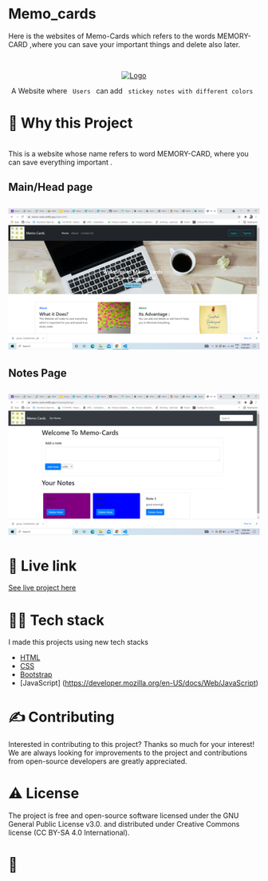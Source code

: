 # Memo_cards
Here is the websites of Memo-Cards which refers to the words MEMORY-CARD ,where you can save your important things and delete also later.
<!-- PROJECT LOGO -->
<br />
<p align="center">
  <a href="https://github.com/Bhartirana2812/Memo_cards">
    <img src=(/images/unnamed.png") alt="Logo" width="200" height="50">
  </a>

  <p align="center">
    A Website where <code> Users </code> can add <code> stickey notes with different colors </code>
    <br />
  </p>
</p>


<!-- ABOUT THE PROJECT -->
<h1>🧐 Why this Project</h1>
<br />
This is a website whose name refers to word MEMORY-CARD, where you can save everything important .
<h2>Main/Head page<h2>
  
  ![Main/Head page](/images/MainPage.png)
<h2>Notes Page<h2>
  
   ![Notes Page](/images/Notes.png)
  
  
  
<h1>🌟 Live link</h1>
  
  [See live project here](https://memo-cards.netlify.app)
  
<h1>👨‍💻 Tech stack</h1>

I made this projects using new tech stacks
* [HTML](https://html.com/)
* [CSS](https://css-tricks.com/)
*  [Bootstrap](https://getbootstrap.com/)
 * [JavaScript] (https://developer.mozilla.org/en-US/docs/Web/JavaScript)



<h1>✍️ Contributing</h1>
Interested in contributing to this project? Thanks so much for your interest! We are always looking for improvements to the project and contributions from open-source developers are greatly appreciated.


<h1>⚠️ License</h1>
The project is free and open-source software licensed under the GNU General Public License v3.0. and distributed under Creative Commons license (CC BY-SA 4.0 International).

<br />

<h1>💛</h1>


